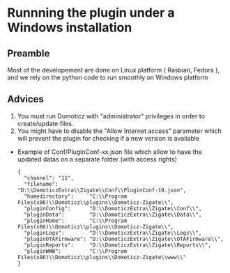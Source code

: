 # Runnning the plugin under a Windows installation


## Preamble

Most of the developement are done on Linux platform ( Rasbian, Fedora ), and we rely on the python code to run smoothly on Windows platform


## Advices

1. You must run Domoticz with "administrator" privileges in order to create/update files.
1. You might have to disable the "Allow Internet access" parameter which will prevent the plugin for checking if a new version is available



* Example of Conf/PluginConf-xx.json file which allow to have the updated datas on a separate folder (with access rights)

  ```
  {
    "channel": "11",
    "filename":          "D:\\DomoticzExtra\\Zigate\\Conf\\PluginConf-19.json",
    "homedirectory":     "C:\\Program Files(x86)\\Domoticz\\plugins\\Domoticz-Zigate\\",
    "pluginConfig":      "D:\\DomoticzExtra\\Zigate\\Conf\\",
    "pluginData":        "D:\\DomoticzExtra\\Zigate\\Data\\",
    "pluginHome":        "C:\\Program Files(x86)\\Domoticz\\plugins\\Domoticz-Zigate\\",
    "pluginLogs":        "D:\\DomoticzExtra\\Zigate\\Logs\\",
    "pluginOTAFirmware": "D:\\DomoticzExtra\\Zigate\\OTAFirmware\\",
    "pluginReports":     "D:\\DomoticzExtra\\Zigate\\Reports\\",
    "pluginWWW":         "C:\\Program Files(x86)\\Domoticz\\plugins\\Domoticz-Zigate\\www\\"
  }
  ```
